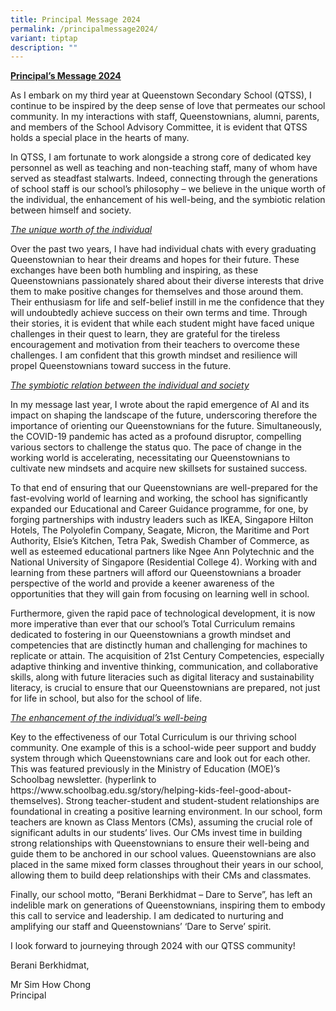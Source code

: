 ```yaml
---
title: Principal Message 2024
permalink: /principalmessage2024/
variant: tiptap
description: ""
---
```

<p><strong><u>Principal’s Message 2024 <br></u></strong>
</p>
<p>As I embark on my third year at Queenstown Secondary School (QTSS), I
continue to be inspired by the deep sense of love that permeates our school
community. In my interactions with staff, Queenstownians, alumni, parents,
and members of the School Advisory Committee, it is evident that QTSS holds
a special place in the hearts of many.</p>
<p>In QTSS, I am fortunate to work alongside a strong core of dedicated key
personnel as well as teaching and non-teaching staff, many of whom have
served as steadfast stalwarts. Indeed, connecting through the generations
of school staff is our school’s philosophy – we believe in the unique worth
of the individual, the enhancement of his well-being, and the symbiotic
relation between himself and society.
<br>
</p>
<p><em><u>The unique worth of the individual</u></em>
</p>
<p>Over the past two years, I have had individual chats with every graduating
Queenstownian to hear their dreams and hopes for their future. These exchanges
have been both humbling and inspiring, as these Queenstownians passionately
shared about their diverse interests that drive them to make positive changes
for themselves and those around them. Their enthusiasm for life and self-belief
instill in me the confidence that they will undoubtedly achieve success
on their own terms and time. Through their stories, it is evident that
while each student might have faced unique challenges in their quest to
learn, they are grateful for the tireless encouragement and motivation
from their teachers to overcome these challenges. I am confident that this
growth mindset and resilience will propel Queenstownians toward success
in the future.</p>
<p><em><u>The symbiotic relation between the individual and society</u></em>
</p>
<p>In my message last year, I wrote about the rapid emergence of AI and its
impact on shaping the landscape of the future, underscoring therefore the
importance of orienting our Queenstownians for the future. Simultaneously,
the COVID-19 pandemic has acted as a profound disruptor, compelling various
sectors to challenge the status quo. The pace of change in the working
world is accelerating, necessitating our Queenstownians to cultivate new
mindsets and acquire new skillsets for sustained success.</p>
<p>To that end of ensuring that our Queenstownians are well-prepared for
the fast-evolving world of learning and working, the school has significantly
expanded our Educational and Career Guidance programme, for one, by forging
partnerships with industry leaders such as IKEA, Singapore Hilton Hotels,
The Polyolefin Company, Seagate, Micron, the Maritime and Port Authority,
Elsie’s Kitchen, Tetra Pak, Swedish Chamber of Commerce, as well as esteemed
educational partners like Ngee Ann Polytechnic and the National University
of Singapore (Residential College 4). Working with and learning from these
partners will afford our Queenstownians a broader perspective of the world
and provide a keener awareness of the opportunities that they will gain
from focusing on learning well in school.</p>
<p>Furthermore, given the rapid pace of technological development, it is
now more imperative than ever that our school’s Total Curriculum remains
dedicated to fostering in our Queenstownians a growth mindset and competencies
that are distinctly human and challenging for machines to replicate or
attain. The acquisition of 21st Century Competencies, especially adaptive
thinking and inventive thinking, communication, and collaborative skills,
along with future literacies such as digital literacy and sustainability
literacy, is crucial to ensure that our Queenstownians are prepared, not
just for life in school, but also for the school of life.</p>
<p><em><u>The enhancement of the individual’s well-being</u></em>
</p>
<p>Key to the effectiveness of our Total Curriculum is our thriving school
community. One example of this is a school-wide peer support and buddy
system through which Queenstownians care and look out for each other. This
was featured previously in the Ministry of Education (MOE)’s Schoolbag
newsletter. (hyperlink to <a rel="noopener noreferrer nofollow" target="_blank">https://www.schoolbag.edu.sg/story/helping-kids-feel-good-about-themselves</a>).
Strong teacher-student and student-student relationships are foundational
in creating a positive learning environment. In our school, form teachers
are known as Class Mentors (CMs), assuming the crucial role of significant
adults in our students’ lives. Our CMs invest time in building strong relationships
with Queenstownians to ensure their well-being and guide them to be anchored
in our school values. Queenstownians are also placed in the same mixed
form classes throughout their years in our school, allowing them to build
deep relationships with their CMs and classmates.</p>
<p>Finally, our school motto, “Berani Berkhidmat – Dare to Serve”, has left
an indelible mark on generations of Queenstownians, inspiring them to embody
this call to service and leadership. I am dedicated to nurturing and amplifying
our staff and Queenstownians’ ‘Dare to Serve’ spirit. &nbsp;</p>
<p>I look forward to journeying through 2024 with our QTSS community!</p>
<p>Berani Berkhidmat,</p>
<p>Mr Sim How Chong
<br>Principal</p>
<p>&nbsp;</p>
<p>&nbsp;</p>